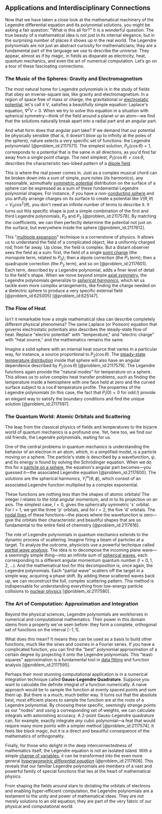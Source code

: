 ## Applications and Interdisciplinary Connections

Now that we have taken a close look at the mathematical machinery of the Legendre differential equation and its polynomial solutions, you might be asking a fair question: "What is this all for?" It is a wonderful question. The true beauty of a mathematical idea is not just in its internal elegance, but in the surprising number of places it shows up in the real world. The Legendre polynomials are not just an abstract curiosity for mathematicians; they are a fundamental part of the language we use to describe the universe. They appear, almost as if by magic, in fields as disparate as electricity, heat, quantum mechanics, and even the art of numerical computation. Let’s go on a tour of these fascinating connections.

### The Music of the Spheres: Gravity and Electromagnetism

The most natural home for Legendre polynomials is in the study of fields that obey an inverse-square law, like gravity and electromagnetism. In a region of space free of mass or charge, the gravitational or [electrostatic potential](@article_id:139819), let's call it $V$, satisfies a beautifully simple equation: Laplace's equation, $\nabla^2 V = 0$. When we try to solve this equation in a situation with spherical symmetry—think of the field around a planet or an atom—we find that the solutions naturally break apart into a radial part and an angular part.

And what form does that angular part take? If we demand that our potential be physically sensible (that is, it doesn't blow up to infinity at the poles of the sphere), nature selects a very specific set of functions: the Legendre polynomials! [@problem_id:2117571]. The simplest solution, $P_0(\cos\theta) = 1$, corresponds to a potential that is the same in all directions, as you'd find far away from a single point charge. The next simplest, $P_1(\cos\theta) = \cos\theta$, describes the characteristic two-lobed pattern of a [dipole field](@article_id:268565).

This is where the real power comes in. Just as a complex musical chord can be broken down into a sum of simple, pure notes (its harmonics), any reasonable, azimuthally [symmetric potential](@article_id:148067) distribution on the surface of a sphere can be expressed as a sum of these fundamental Legendre polynomial shapes. For instance, if you have a non-[conducting sphere](@article_id:266224) and you artfully arrange charges on its surface to create a potential like $V(R, \theta) = V_0 \cos^2(\theta)$, you don't need an infinite number of terms to describe it. It turns out this specific shape is just a simple combination of the first and third Legendre polynomials, $P_0$ and $P_2$ [@problem_id:2117578]. By matching the coefficients, we can then perfectly determine the potential not just on the surface, but everywhere inside the sphere [@problem_id:2117612].

This "[multipole expansion](@article_id:144356)" technique is a cornerstone of physics. It allows us to understand the field of a complicated object, like a uniformly charged rod, from far away. Up close, the field is complex. But a distant observer sees the field as a sum: first, the field of a single [point charge](@article_id:273622) (the monopole term, related to $P_0$); then a dipole correction (the $P_1$ term); then a quadrupole correction (the $P_2$ term), and so on [@problem_id:2117601]. Each term, described by a Legendre polynomial, adds a finer level of detail to the field's shape. When we move beyond simple [axial symmetry](@article_id:172839), the Legendre polynomials generalize to *[spherical harmonics](@article_id:155930)*, which let us tackle even more complex arrangements, like finding the charge needed on a dielectric sphere to produce a very specific external field [@problem_id:625005] [@problem_id:625147].

### The Flow of Heat

Isn't it remarkable how a single mathematical idea can describe completely different physical phenomena? The same Laplace (or Poisson) equation that governs electrostatic potentials also describes the steady-state flow of heat. Replace "electric potential" with "temperature," and "electric charge" with "heat source," and the mathematics remains the same.

Imagine a solid sphere with an internal heat source that varies in a particular way, for instance, a source proportional to $P_2(\cos\theta)$. The [steady-state temperature distribution](@article_id:175772) inside that sphere will also have an angular dependence described by $P_2(\cos\theta)$ [@problem_id:2117579]. The Legendre functions again provide the "natural modes" for temperature on a sphere. This allows us to solve complex heat transfer problems, such as finding the temperature inside a hemisphere with one face held at zero and the curved surface subject to a $\cos\theta$ temperature profile. The properties of the Legendre polynomials (in this case, the fact that $P_l(0)=0$ for odd $l$) provide an elegant way to satisfy the boundary conditions and find the unique solution [@problem_id:2117597].

### The Quantum World: Atomic Orbitals and Scattering

The leap from the classical physics of fields and temperatures to the bizarre world of quantum mechanics is a profound one. Yet, here too, we find our old friends, the Legendre polynomials, waiting for us.

One of the central problems in quantum mechanics is understanding the behavior of an electron in an atom, which, in a simplified model, is a particle moving on a sphere. The particle's state is described by a wavefunction, $\psi$, and its energy is found by solving the Schrödinger equation. When we do this for a [particle on a sphere](@article_id:268077), the equation's angular part becomes—you guessed it—the associated Legendre equation [@problem_id:2117600]. The solutions are the spherical harmonics, $Y_l^m(\theta, \phi)$, which consist of an associated Legendre function multiplied by a complex exponential.

These functions are nothing less than the shapes of atomic orbitals! The integer $l$ relates to the total angular momentum, and $m$ to its projection on an axis. The simplest case, $l=0$, gives the spherically symmetric 's' orbital. For $l=1$, we get the three 'p' orbitals, and for $l=2$, the five 'd' orbitals. The [nodal lines](@article_id:168903) of these functions—the places where the wavefunction is zero—give the orbitals their characteristic and beautiful shapes that are so fundamental to the entire field of chemistry [@problem_id:2117616].

The role of Legendre polynomials in quantum mechanics extends to the dynamic process of scattering. Imagine firing a beam of particles at a target. To analyze the outcome, physicists use a powerful technique called *[partial wave analysis](@article_id:136244)*. The idea is to decompose the incoming plane wave—a seemingly simple thing—into an infinite sum of [spherical waves](@article_id:199977), each corresponding to a different angular momentum quantum number ($l=0, 1, 2, ...$). And the mathematical tool for this decomposition is, once again, the Legendre polynomials. Each "partial wave" scatters off the target in a simple way, acquiring a phase shift. By adding these scattered waves back up, we can reconstruct the full, complex scattering pattern. This method is indispensable for understanding everything from low-energy particle collisions to [nuclear physics](@article_id:136167) [@problem_id:2117580].

### The Art of Computation: Approximation and Integration

Beyond the physical sciences, Legendre polynomials are workhorses in numerical and computational mathematics. Their power in this domain stems from a property we've seen before: they form a complete, orthogonal set of functions on the interval $[-1, 1]$.

What does this mean? It means they can be used as a basis to build other functions, much like the sines and cosines in a Fourier series. If you have a complicated function, you can find the "best" polynomial approximation of a certain degree by projecting it onto the Legendre polynomials. This "least-squares" approximation is a fundamental tool in [data fitting](@article_id:148513) and function analysis [@problem_id:2117595].

Perhaps their most stunning computational application is in a numerical integration technique called **Gauss-Legendre Quadrature**. Suppose you want to calculate the definite integral of a function numerically. A naive approach would be to sample the function at evenly spaced points and sum them up. But there is a much, much better way. It turns out that the absolute best, most efficient places to sample the function are at the roots of a Legendre polynomial. By choosing these specific, seemingly strange points as our "nodes" and using a corresponding set of weights, we can calculate integrals with astonishing accuracy. A 2-point Gauss-Legendre quadrature can, for example, exactly integrate *any* cubic polynomial—a feat that would require many more points with a simpler method [@problem_id:2117574]. It feels like black magic, but it is a direct and beautiful consequence of the mathematics of orthogonality.

Finally, for those who delight in the deep interconnectedness of mathematics itself, the Legendre equation is not an isolated island. With a simple [change of variables](@article_id:140892), it can be transformed into the even more general *[hypergeometric differential equation](@article_id:190304)* [@problem_id:2117608]. This reveals that our familiar Legendre polynomials are members of a vast and powerful family of special functions that lies at the heart of mathematical physics.

From shaping the fields around stars to dictating the orbitals of electrons and enabling hyper-efficient computation, the Legendre polynomials are a testament to the unity and power of mathematical ideas. They are not merely solutions to an old equation; they are part of the very fabric of our physical and computational world.